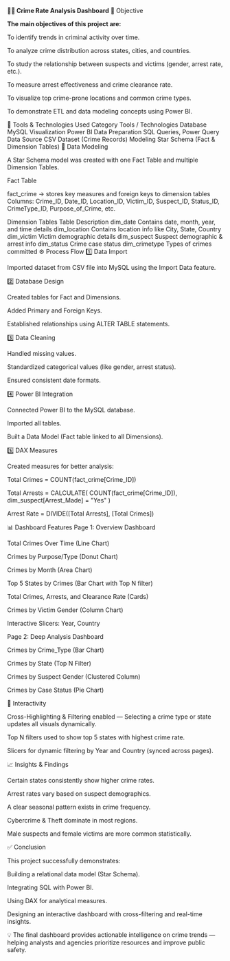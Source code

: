 ****🕵️‍♂️ Crime Rate Analysis Dashboard****
🎯 Objective

**The main objectives of this project are:**

To identify trends in criminal activity over time.

To analyze crime distribution across states, cities, and countries.

To study the relationship between suspects and victims (gender, arrest rate, etc.).

To measure arrest effectiveness and crime clearance rate.

To visualize top crime-prone locations and common crime types.

To demonstrate ETL and data modeling concepts using Power BI.

🧩 Tools & Technologies Used
Category	Tools / Technologies
Database	MySQL
Visualization	Power BI
Data Preparation	SQL Queries, Power Query
Data Source	CSV Dataset (Crime Records)
Modeling	Star Schema (Fact & Dimension Tables)
🧠 Data Modeling

A Star Schema model was created with one Fact Table and multiple Dimension Tables.

Fact Table

fact_crime → stores key measures and foreign keys to dimension tables
Columns: Crime_ID, Date_ID, Location_ID, Victim_ID, Suspect_ID, Status_ID, CrimeType_ID, Purpose_of_Crime, etc.

Dimension Tables
Table	Description
dim_date	Contains date, month, year, and time details
dim_location	Contains location info like City, State, Country
dim_victim	Victim demographic details
dim_suspect	Suspect demographic & arrest info
dim_status	Crime case status
dim_crimetype	Types of crimes committed
⚙️ Process Flow
1️⃣ Data Import

Imported dataset from CSV file into MySQL using the Import Data feature.

2️⃣ Database Design

Created tables for Fact and Dimensions.

Added Primary and Foreign Keys.

Established relationships using ALTER TABLE statements.

3️⃣ Data Cleaning

Handled missing values.

Standardized categorical values (like gender, arrest status).

Ensured consistent date formats.

4️⃣ Power BI Integration

Connected Power BI to the MySQL database.

Imported all tables.

Built a Data Model (Fact table linked to all Dimensions).

5️⃣ DAX Measures

Created measures for better analysis:

Total Crimes = COUNT(fact_crime[Crime_ID])

Total Arrests = 
CALCULATE(
    COUNT(fact_crime[Crime_ID]),
    dim_suspect[Arrest_Made] = "Yes"
)

Arrest Rate = DIVIDE([Total Arrests], [Total Crimes])

📊 Dashboard Features
Page 1: Overview Dashboard

Total Crimes Over Time (Line Chart)

Crimes by Purpose/Type (Donut Chart)

Crimes by Month (Area Chart)

Top 5 States by Crimes (Bar Chart with Top N filter)

Total Crimes, Arrests, and Clearance Rate (Cards)

Crimes by Victim Gender (Column Chart)

Interactive Slicers: Year, Country

Page 2: Deep Analysis Dashboard

Crimes by Crime_Type (Bar Chart)

Crimes by State (Top N Filter)

Crimes by Suspect Gender (Clustered Column)

Crimes by Case Status (Pie Chart)

🔄 Interactivity

Cross-Highlighting & Filtering enabled — Selecting a crime type or state updates all visuals dynamically.

Top N filters used to show top 5 states with highest crime rate.

Slicers for dynamic filtering by Year and Country (synced across pages).

📈 Insights & Findings

Certain states consistently show higher crime rates.

Arrest rates vary based on suspect demographics.

A clear seasonal pattern exists in crime frequency.

Cybercrime & Theft dominate in most regions.

Male suspects and female victims are more common statistically.

✅ Conclusion

This project successfully demonstrates:

Building a relational data model (Star Schema).

Integrating SQL with Power BI.

Using DAX for analytical measures.

Designing an interactive dashboard with cross-filtering and real-time insights.

💡 The final dashboard provides actionable intelligence on crime trends — helping analysts and agencies prioritize resources and improve public safety.
